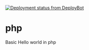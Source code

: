 <a href="http://deploybot.com"><img src="https://bevuta2.deploybot.com/badge/02267418038604/123304.svg" alt="Deployment status from DeployBot"></a>

php
===

Basic Hello world in php
